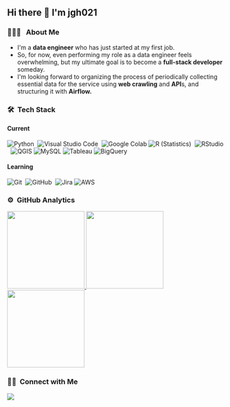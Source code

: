 ## Hi there 👋 I'm jgh021
### 👨🏻‍💻 &nbsp; About Me
- I'm a **data engineer** who has just started at my first job.
- So, for now, even performing my role as a data engineer feels overwhelming, but my ultimate goal is to become a **full-stack developer** someday.
- I'm looking forward to organizing the process of periodically collecting essential data for the service using **web crawling** and **API**s, and structuring it with **Airflow.**


### 🛠 &nbsp;Tech Stack
#### Current
![Python](https://img.shields.io/badge/-Python-333333?style=flat&logo=python)&nbsp;
![Visual Studio Code](https://img.shields.io/badge/-Visual%20Studio%20Code-333333?style=flat&logo=visual-studio-code&logoColor=007ACC)&nbsp;
![Google Colab](https://img.shields.io/badge/-Google%20Colab-333333?style=flat&logo=google-colab&logoColor=F9AB00)
![R (Statistics)](https://img.shields.io/badge/-R-333333?style=flat&logo=R&logoColor=276DC3)&nbsp;
![RStudio](https://img.shields.io/badge/-RStudio-333333?style=flat&logo=rstudio)&nbsp;
![QGIS](https://img.shields.io/badge/-QGIS-333333?style=flat&logo=qgis&logoColor=589632)
![MySQL](https://img.shields.io/badge/-MySQL-333333?style=flat&logo=mysql&logoColor=4479A1)
![Tableau](https://img.shields.io/badge/-Tableau-333333?style=flat&logo=tableau&logoColor=E97627)
![BigQuery](https://img.shields.io/badge/-BigQuery-333333?style=flat&logo=google-cloud&logoColor=4285F4)

#### Learning
![Git](https://img.shields.io/badge/-Git-333333?style=flat&logo=git)&nbsp;
![GitHub](https://img.shields.io/badge/-GitHub-333333?style=flat&logo=github)&nbsp;
![Jira](https://img.shields.io/badge/-Jira-333333?style=flat&logo=jira&logoColor=0052CC)
![AWS](https://img.shields.io/badge/-AWS-333333?style=flat&logo=amazon-aws&logoColor=232F3E)

### ⚙️ &nbsp;GitHub Analytics

<p align="left">
<a href="https://github.com/jgh021">
  <img height="180em" src="https://github-readme-stats-eight-theta.vercel.app/api?username=jgh021&show_icons=true&theme=vue-dark&include_all_commits=true&count_private=true" />
  <img height="180em" src="https://github-readme-stats-eight-theta.vercel.app/api/top-langs/?username=jgh021&layout=compact&exclude_lang=java+r&theme=vue-dark" />
  <img height="180em" src="https://github-readme-streak-stats.herokuapp.com/?user=jgh021&theme=vue-dark" />
</a>
</p>




### 🤝🏻 &nbsp;Connect with Me
<a href="mailto:jkhee0721@deepsales.com"><img src="https://img.shields.io/badge/-jkhee0721@deepsales.com-D14836?style=flat-square&logo=Gmail&logoColor=white"/></a>

